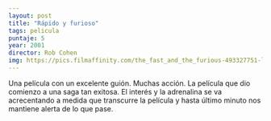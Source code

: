 ```yaml
---
layout: post
title: "Rápido y furioso"
tags: pelicula
puntaje: 5
year: 2001
director: Rob Cohen
img: https://pics.filmaffinity.com/the_fast_and_the_furious-493327751-large.jpg
---
```


Una película con un excelente guión. Muchas acción. La película que dio comienzo a una saga tan exitosa. El interés y la adrenalina se va acrecentando a medida que transcurre la película y hasta último minuto nos mantiene alerta de lo que pase.

